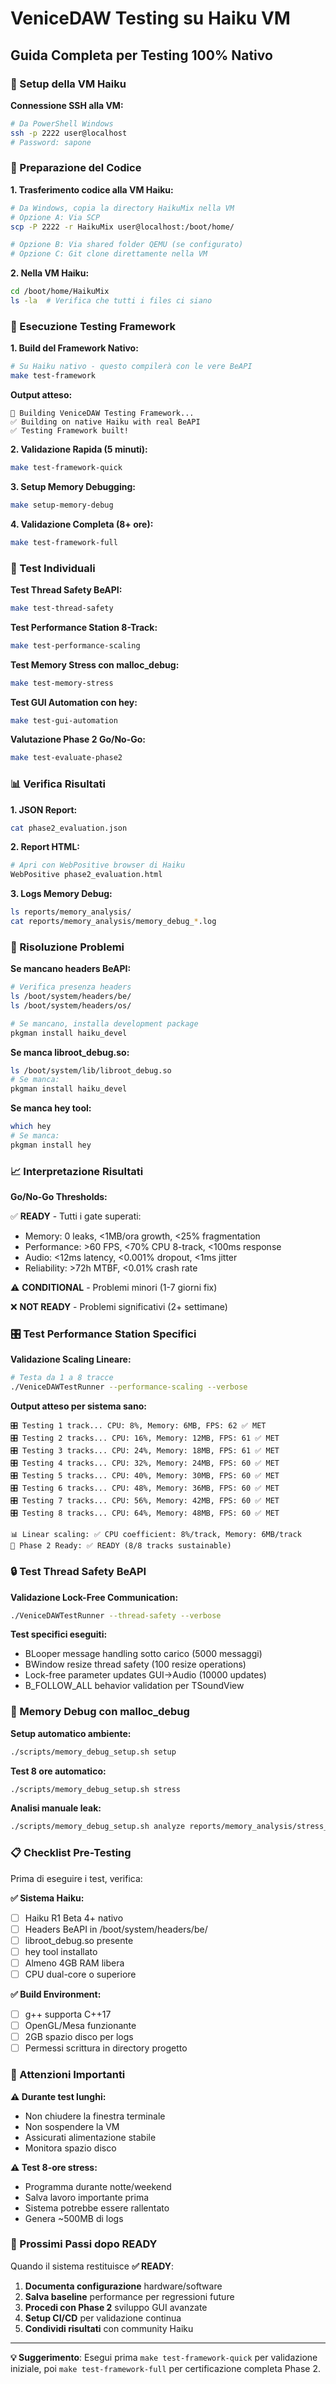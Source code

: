 # VeniceDAW Testing su Haiku VM
## Guida Completa per Testing 100% Nativo

### 🚀 Setup della VM Haiku

**Connessione SSH alla VM:**
```bash
# Da PowerShell Windows
ssh -p 2222 user@localhost
# Password: sapone
```

### 📁 Preparazione del Codice

**1. Trasferimento codice alla VM Haiku:**
```bash
# Da Windows, copia la directory HaikuMix nella VM
# Opzione A: Via SCP
scp -P 2222 -r HaikuMix user@localhost:/boot/home/

# Opzione B: Via shared folder QEMU (se configurato)
# Opzione C: Git clone direttamente nella VM
```

**2. Nella VM Haiku:**
```bash
cd /boot/home/HaikuMix
ls -la  # Verifica che tutti i files ci siano
```

### 🧪 Esecuzione Testing Framework

**1. Build del Framework Nativo:**
```bash
# Su Haiku nativo - questo compilerà con le vere BeAPI
make test-framework
```

**Output atteso:**
```
🧪 Building VeniceDAW Testing Framework...
✅ Building on native Haiku with real BeAPI
✅ Testing Framework built!
```

**2. Validazione Rapida (5 minuti):**
```bash
make test-framework-quick
```

**3. Setup Memory Debugging:**
```bash
make setup-memory-debug
```

**4. Validazione Completa (8+ ore):**
```bash
make test-framework-full
```

### 🎯 Test Individuali

**Test Thread Safety BeAPI:**
```bash
make test-thread-safety
```

**Test Performance Station 8-Track:**
```bash
make test-performance-scaling
```

**Test Memory Stress con malloc_debug:**
```bash
make test-memory-stress
```

**Test GUI Automation con hey:**
```bash
make test-gui-automation
```

**Valutazione Phase 2 Go/No-Go:**
```bash
make test-evaluate-phase2
```

### 📊 Verifica Risultati

**1. JSON Report:**
```bash
cat phase2_evaluation.json
```

**2. Report HTML:**
```bash
# Apri con WebPositive browser di Haiku
WebPositive phase2_evaluation.html
```

**3. Logs Memory Debug:**
```bash
ls reports/memory_analysis/
cat reports/memory_analysis/memory_debug_*.log
```

### 🔧 Risoluzione Problemi

**Se mancano headers BeAPI:**
```bash
# Verifica presenza headers
ls /boot/system/headers/be/
ls /boot/system/headers/os/

# Se mancano, installa development package
pkgman install haiku_devel
```

**Se manca libroot_debug.so:**
```bash
ls /boot/system/lib/libroot_debug.so
# Se manca:
pkgman install haiku_devel
```

**Se manca hey tool:**
```bash
which hey
# Se manca:
pkgman install hey
```

### 📈 Interpretazione Risultati

**Go/No-Go Thresholds:**

✅ **READY** - Tutti i gate superati:
- Memory: 0 leaks, <1MB/ora growth, <25% fragmentation
- Performance: >60 FPS, <70% CPU 8-track, <100ms response  
- Audio: <12ms latency, <0.001% dropout, <1ms jitter
- Reliability: >72h MTBF, <0.01% crash rate

⚠️ **CONDITIONAL** - Problemi minori (1-7 giorni fix)

❌ **NOT READY** - Problemi significativi (2+ settimane)

### 🎛️ Test Performance Station Specifici

**Validazione Scaling Lineare:**
```bash
# Testa da 1 a 8 tracce
./VeniceDAWTestRunner --performance-scaling --verbose
```

**Output atteso per sistema sano:**
```
🎛️ Testing 1 track... CPU: 8%, Memory: 6MB, FPS: 62 ✅ MET
🎛️ Testing 2 tracks... CPU: 16%, Memory: 12MB, FPS: 61 ✅ MET  
🎛️ Testing 3 tracks... CPU: 24%, Memory: 18MB, FPS: 61 ✅ MET
🎛️ Testing 4 tracks... CPU: 32%, Memory: 24MB, FPS: 60 ✅ MET
🎛️ Testing 5 tracks... CPU: 40%, Memory: 30MB, FPS: 60 ✅ MET
🎛️ Testing 6 tracks... CPU: 48%, Memory: 36MB, FPS: 60 ✅ MET
🎛️ Testing 7 tracks... CPU: 56%, Memory: 42MB, FPS: 60 ✅ MET
🎛️ Testing 8 tracks... CPU: 64%, Memory: 48MB, FPS: 60 ✅ MET

📊 Linear scaling: ✅ CPU coefficient: 8%/track, Memory: 6MB/track
🎯 Phase 2 Ready: ✅ READY (8/8 tracks sustainable)
```

### 🔒 Test Thread Safety BeAPI

**Validazione Lock-Free Communication:**
```bash
./VeniceDAWTestRunner --thread-safety --verbose
```

**Test specifici eseguiti:**
- BLooper message handling sotto carico (5000 messaggi)
- BWindow resize thread safety (100 resize operations)  
- Lock-free parameter updates GUI→Audio (10000 updates)
- B_FOLLOW_ALL behavior validation per TSoundView

### 🧠 Memory Debug con malloc_debug

**Setup automatico ambiente:**
```bash
./scripts/memory_debug_setup.sh setup
```

**Test 8 ore automatico:**
```bash
./scripts/memory_debug_setup.sh stress
```

**Analisi manuale leak:**
```bash
./scripts/memory_debug_setup.sh analyze reports/memory_analysis/stress_test_*.log
```

### 📋 Checklist Pre-Testing

Prima di eseguire i test, verifica:

**✅ Sistema Haiku:**
- [ ] Haiku R1 Beta 4+ nativo
- [ ] Headers BeAPI in /boot/system/headers/be/
- [ ] libroot_debug.so presente
- [ ] hey tool installato
- [ ] Almeno 4GB RAM libera
- [ ] CPU dual-core o superiore

**✅ Build Environment:**
- [ ] g++ supporta C++17
- [ ] OpenGL/Mesa funzionante  
- [ ] 2GB spazio disco per logs
- [ ] Permessi scrittura in directory progetto

### 🚨 Attenzioni Importanti

**⚠️ Durante test lunghi:**
- Non chiudere la finestra terminale
- Non sospendere la VM
- Assicurati alimentazione stabile
- Monitora spazio disco

**⚠️ Test 8-ore stress:**
- Programma durante notte/weekend
- Salva lavoro importante prima
- Sistema potrebbe essere rallentato
- Genera ~500MB di logs

### 🎉 Prossimi Passi dopo READY

Quando il sistema restituisce **✅ READY**:

1. **Documenta configurazione** hardware/software
2. **Salva baseline** performance per regressioni future
3. **Procedi con Phase 2** sviluppo GUI avanzate
4. **Setup CI/CD** per validazione continua
5. **Condividi risultati** con community Haiku

---

**💡 Suggerimento**: Esegui prima `make test-framework-quick` per validazione iniziale, poi `make test-framework-full` per certificazione completa Phase 2.